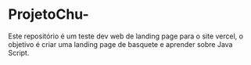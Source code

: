 # ProjetoChu-
Este repositório é um teste dev web de landing page para o site vercel, o objetivo é criar uma landing page de basquete e aprender sobre Java Script.
